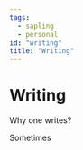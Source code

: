 ```yaml
---
tags:
  - sapling
  - personal
id: "writing"
title: "Writing"
---
```


# Writing

Why one writes?

Sometimes
